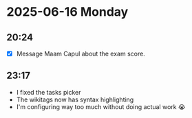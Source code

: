 
# 2025-06-16 Monday

## 20:24

* [x] Message Maam Capul about the exam score.

## 23:17

* I fixed the tasks picker
* The wikitags now has syntax highlighting
* I'm configuring way too much without doing actual work 😭
